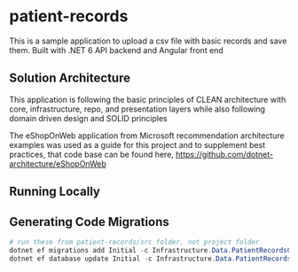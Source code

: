 # patient-records
This is a sample application to upload a csv file with basic records and save them. Built with .NET 6 API backend and Angular front end

## Solution Architecture

This application is following the basic principles of CLEAN architecture with core, infrastructure, repo, and presentation layers while also following domain driven design and SOLID principles

The eShopOnWeb application from Microsoft recommendation architecture examples was used as a guide for this project and to supplement best practices, that code base can be found here, https://github.com/dotnet-architecture/eShopOnWeb

## Running Locally

## Generating Code Migrations

```powershell
# run these from patient-records/src folder, not project folder
dotnet ef migrations add Initial -c Infrastructure.Data.PatientRecordsContext -p Infrastructure -s API -o Data/Migrations
dotnet ef database update Initial -c Infrastructure.Data.PatientRecordsContext -p Infrastructure -s API
```